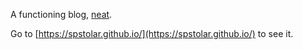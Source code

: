 A functioning blog, [neat](https://www.fast.ai/2020/01/16/fast_template/).

Go to [https://spstolar.github.io/](https://spstolar.github.io/) to see it.